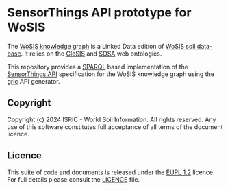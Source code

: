 # SensorThings API prototype for WoSIS

The [WoSIS knowledge graph](https://virtuoso.isric.org/describe/?url=http%3A%2F%2Fwosis.isric.org&sid=7989) is a Linked Data edition of [WoSIS soil data-base](https://www.isric.org/explore/wosis). It
relies on the [GloSIS](https://github.com/glosis-ld/glosis) and [SOSA](https://www.w3.org/TR/vocab-ssn/) web ontologies.

This repository provides a [SPARQL](https://www.w3.org/TR/sparql11-query/) based implementation of the [SensorThings API](https://docs.ogc.org/is/18-088/18-088.html)
specification for the WoSIS knowledge graph using the [grlc](https://grlc.io/) API generator.


## Copyright 

Copyright (c) 2024 ISRIC - World Soil Information. All rights reserved. Any use of this software constitutes full acceptance of all terms of the document licence.

## Licence

This suite of code and documents is released under the [EUPL 1.2](https://joinup.ec.europa.eu/collection/eupl/eupl-text-eupl-12) licence. For full details please consult the [LICENCE](LICENCE) file.
